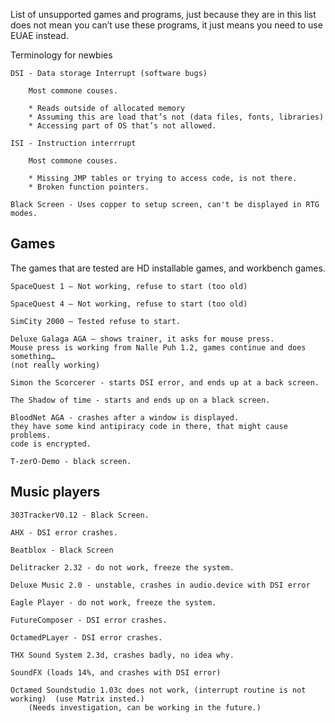 List of unsupported games and programs, just because they are in this list does not mean you can’t use these programs, it just means you need to use EUAE instead.

Terminology for newbies

	DSI - Data storage Interrupt (software bugs)

		Most commone couses.

		* Reads outside of allocated memory
	  	* Assuming this are load that’s not (data files, fonts, libraries)
	 	* Accessing part of OS that’s not allowed.

	ISI - Instruction interrrupt

		Most commone couses.
 
 		* Missing JMP tables or trying to access code, is not there.
   		* Broken function pointers.
     
	Black Screen - Uses copper to setup screen, can't be displayed in RTG modes.
 
## Games

The games that are tested are HD installable games, and workbench games.

    SpaceQuest 1 – Not working, refuse to start (too old)

    SpaceQuest 4 – Not working, refuse to start (too old)

    SimCity 2000 – Tested refuse to start.

    Deluxe Galaga AGA – shows trainer, it asks for mouse press.
    Mouse press is working from Nalle Puh 1.2, games continue and does something… 
    (not really working)

    Simon the Scorcerer - starts DSI error, and ends up at a back screen.

    The Shadow of time - starts and ends up on a black screen.

    BloodNet AGA - crashes after a window is displayed. 
    they have some kind antipiracy code in there, that might cause problems.
    code is encrypted.

    T-zerO-Demo - black screen.

## Music players

    303TrackerV0.12 - Black Screen.

    AHX - DSI error crashes.

    Beatblox - Black Screen

	Delitracker 2.32 - do not work, freeze the system.
 
    Deluxe Music 2.0 - unstable, crashes in audio.device with DSI error

    Eagle Player - do not work, freeze the system.
    
    FutureComposer - DSI error crashes.

    OctamedPLayer - DSI error crashes.
    
    THX Sound System 2.3d, crashes badly, no idea why.

    SoundFX (loads 14%, and crashes with DSI error)

    Octamed Soundstudio 1.03c does not work, (interrupt routine is not working)  (use Matrix insted.)
        (Needs investigation, can be working in the future.)
